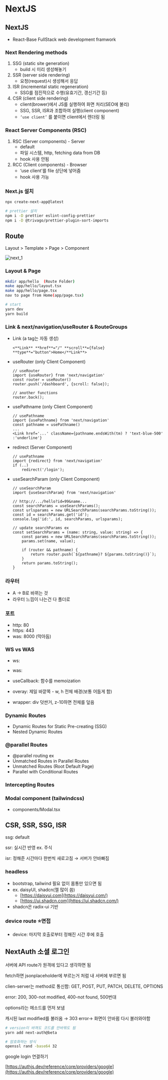 # NextJS

## NextJS

- React-Base FullStack web development framwork

### Next Rendering methods

1. SSG (static site generation)
    - build 시 미리 생성해놓기
2. SSR (server side rendering)
    - 요청(request)시 생성해서 응답
3. ISR (incremental static regeneration)
    - SSG를 점진적으로 수행(유효기간, 갱신기간 등)
4. CSR (client side rendering)
    - client(brower)에서 JS를 실행하여 화면 처리(SEO에 불리)
    - SSG, SSR, ISR과 조합하여 실행(client component)
    - `‘use client’` 를 붙이면 client에서 렌더링 됨

### React Server Components (RSC)

1. RSC (Server components) - Server
    - default
    - 파일 시스템, http, fetching data from DB
    - hook 사용 안됨
2. RCC (Client components) - Browser
    - ‘use client’를 file 상단에 넣어줌
    - hook 사용 가능

### Next.js 설치

```bash
npx create-next-app@latest

# prettier 설치
npm i -D prettier eslint-config-prettier
npm i -D @trivago/prettier-plugin-sort-imports
```

## Route

Layout > Template > Page > Component

![next_1](next/1.png)

### Layout & Page

```bash
mkdir app/hello  (Route Folder)
make app/hello/layout.tsx 
make app/hello/page.tsx
nav to page from Home(app/page.tsx) 

# start
yarn dev
yarn build
```

### Link & next/navigation/useRouter & RouteGroups

- Link (a tag는 자동 생성)
    
    `<**Link** **href**="/" **scroll**={false} **type**="button">Home</**Link**>`
    
- useRouter (only Client Component)
    
    ```tsx
    // useRouter
    import {useRouter} from 'next/navigation'
    const router = useRouter()
    router.push('/dashboard', {scroll: false});
    
    // another functions
    router.back();
    ```
    
- usePathname (only Client Component)
    
    ```tsx
    // usePathname
    import {usePathname} from 'next/navigation'
    const pathname = usePathname()
    ...
    <Link href='...' className={pathname.endsWith(tm) ? 'text-blue-500' :'underline'}
    ```
    
- redirect (Server Component)
    
    ```tsx
    // usePathname
    import {redirect} from 'next/navigation'
    if (..)
    	redirect('/login');
    ```
    
- useSearchParam (only Client Component)
    
    ```tsx
    // useSearchParam
    import {useSearchParam} from 'next/navigation'
    
    // http://.../hello?id=99&name...
    const searchParams = useSearchParams();
    const urlsparams = new URLSearchParams(searchParams.toString());
    const id = searchParams.get('id');
    console.log('id:', id, searchParams, urlsparams);
    
    // update searchParams ex
    const setSearchParams = (name: string, value: string) => {
    	const params = new URLSearchParams(searchParams.toString());
    	params.set(name, value);
    	
    	if (router && pathname) {
    		return router.push(`${pathname}? ${params.toString()}`);
    	}
    	return params.toString();
    }
    ```
    

### 라우터

- A → B로 바뀌는 것
- 라우터 느낌이 나는건 다 폴더로

### 포트

- http: 80
- https: 443
- was: 8000 (막아둠)

### WS vs WAS

- ws:
- was:

- useCallback: 함수를 memoization
- overay: 제일 바깥쪽 - w, h 전체 배경(보통 어둡게 함)
- wrapper: div 덧싼거, z-10하면 전체를 덮음

### Dynamic Routes

- Dynamic Routes for Static Pre-creating (SSG)
- Nested Dynamic Routes

### @parallel Routes

- @parallel routing ex
- Unmatched Routes in Parallel Routes
- Unmatched Routes (Root Default Page)
- Parallel with Conditional Routes

### Intercepting Routes

### Modal component (tailwindcss)

- components/Modal.tsx

## CSR, SSR, SSG, ISR

ssg: default

ssr: 실시간 반영 ex. 주식

isr: 정해준 시간마다 한번씩 새로고침 → 서버가 안바빠짐

### headless

- bootstrap, tailwind 필요 없이 몸통만 있으면 됨
- ex. daisyUI, shadcn(젤 많이 씀)
    - [https://daisyui.com](https://daisyui.com/)
    - [https://ui.shadcn.com](https://ui.shadcn.com/)
- shadcn은 radix-ui 기반

### device route ⭐면접

- device: 마지막 호출로부터 정해진 시간 후에 호출

## NextAuth 소셜 로그인

서버에 API route가 원격에 있다고 생각하면 됨

fetch하면 jsonplaceholder에 부르는거 처럼 내 서버에 부르면 됨

clien-server는 method로 통신함: GET, POST, PUT, PATCH, DELETE, OPTIONS

error: 200, 300-not modified, 400-not found, 500번대

options라는 메소드를 먼저 보냄

캐시된 last modified를 불러옴 → 303 error→ 화면이 안바뀜 다시 불러와야함

```bash
# version이 바껴도 코드를 안바꿔도 됨
yarn add next-auth@beta

# 암호화하는 방식
openssl rand -base64 32
```

google login 연결하기

[https://authjs.dev/reference/core/providers/google](https://authjs.dev/reference/core/providers/google)
